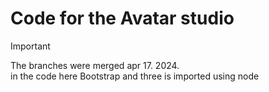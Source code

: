 # **Code for the Avatar studio**


> [!IMPORTANT]
> The branches were merged apr 17. 2024. <br>
> in the code here Bootstrap and three is imported using node


